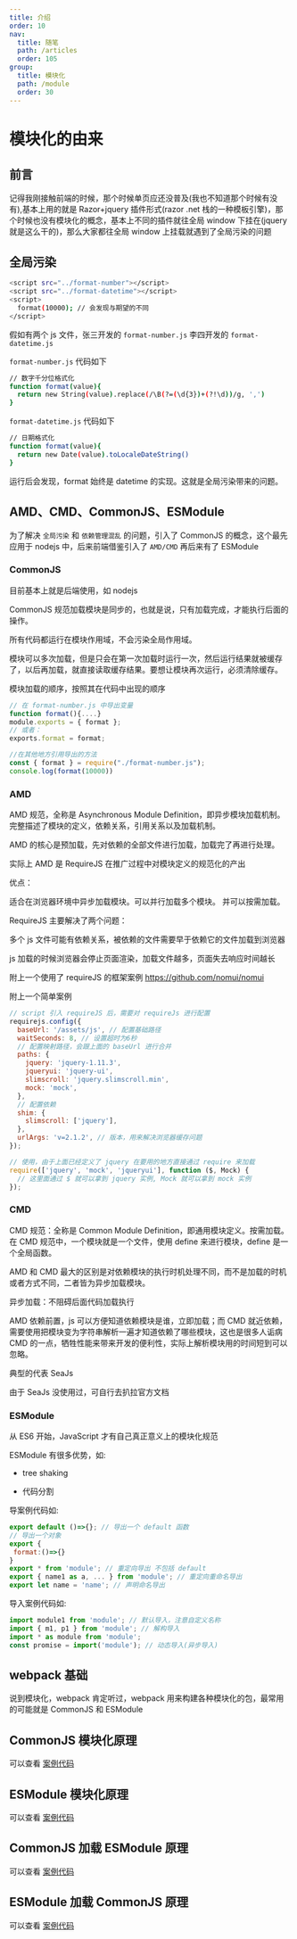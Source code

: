 ```yaml
---
title: 介绍
order: 10
nav:
  title: 随笔
  path: /articles
  order: 105
group:
  title: 模块化
  path: /module
  order: 30
---
```


# 模块化的由来

## 前言

记得我刚接触前端的时候，那个时候单页应还没普及(我也不知道那个时候有没有),基本上用的就是 Razor+jquery 插件形式(razor .net 栈的一种模板引擎)，那个时候也没有模块化的概念，基本上不同的插件就往全局 window 下挂在(jquery 就是这么干的)，那么大家都往全局 window 上挂载就遇到了全局污染的问题

## 全局污染

```bash
<script src="../format-number"></script>
<script src="../format-datetime"></script>
<script>
  format(10000); // 会发现与期望的不同
</script>
```

假如有两个 js 文件，张三开发的 `format-number.js` 李四开发的 `format-datetime.js`

`format-number.js` 代码如下

```bash
// 数字千分位格式化
function format(value){
  return new String(value).replace(/\B(?=(\d{3})+(?!\d))/g, ',')
}
```

`format-datetime.js` 代码如下

```bash
// 日期格式化
function format(value){
  return new Date(value).toLocaleDateString()
}
```

运行后会发现，format 始终是 datetime 的实现。这就是全局污染带来的问题。

## AMD、CMD、CommonJS、ESModule

为了解决 `全局污染` 和 `依赖管理混乱` 的问题，引入了 CommonJS 的概念，这个最先应用于 nodejs 中，后来前端借鉴引入了 `AMD/CMD` 再后来有了 ESModule

### CommonJS

目前基本上就是后端使用，如 nodejs

CommonJS 规范加载模块是同步的，也就是说，只有加载完成，才能执行后面的操作。

所有代码都运行在模块作用域，不会污染全局作用域。

模块可以多次加载，但是只会在第一次加载时运行一次，然后运行结果就被缓存了，以后再加载，就直接读取缓存结果。要想让模块再次运行，必须清除缓存。

模块加载的顺序，按照其在代码中出现的顺序

```js
// 在 format-number.js 中导出变量
function format(){....}
module.exports = { format };
// 或者：
exports.format = format;

//在其他地方引用导出的方法
const { format } = require("./format-number.js");
console.log(format(10000))
```

### AMD

AMD 规范，全称是 Asynchronous Module Definition，即异步模块加载机制。完整描述了模块的定义，依赖关系，引用关系以及加载机制。

AMD 的核心是预加载，先对依赖的全部文件进行加载，加载完了再进行处理。

实际上 AMD 是 RequireJS 在推广过程中对模块定义的规范化的产出

优点：

适合在浏览器环境中异步加载模块。可以并行加载多个模块。 并可以按需加载。

RequireJS 主要解决了两个问题：

多个 js 文件可能有依赖关系，被依赖的文件需要早于依赖它的文件加载到浏览器

js 加载的时候浏览器会停止页面渲染，加载文件越多，页面失去响应时间越长

附上一个使用了 requireJS 的框架案例 https://github.com/nomui/nomui

附上一个简单案例

```js
// script 引入 requireJS 后，需要对 requireJs 进行配置
requirejs.config({
  baseUrl: '/assets/js', // 配置基础路径
  waitSeconds: 8, // 设置超时为6秒
  // 配置映射路径，会跟上面的 baseUrl 进行合并
  paths: {
    jquery: 'jquery-1.11.3',
    jqueryui: 'jquery-ui',
    slimscroll: 'jquery.slimscroll.min',
    mock: 'mock',
  },
  // 配置依赖
  shim: {
    slimscroll: ['jquery'],
  },
  urlArgs: 'v=2.1.2', // 版本，用来解决浏览器缓存问题
});

// 使用，由于上面已经定义了 jquery 在要用的地方直接通过 require 来加载
require(['jquery', 'mock', 'jqueryui'], function ($, Mock) {
  // 这里面通过 $ 就可以拿到 jquery 实例, Mock 就可以拿到 mock 实例
});
```

### CMD

CMD 规范：全称是 Common Module Definition，即通用模块定义。按需加载。在 CMD 规范中，一个模块就是一个文件，使用 define 来进行模块，define 是一个全局函数。

AMD 和 CMD 最大的区别是对依赖模块的执行时机处理不同，而不是加载的时机或者方式不同，二者皆为异步加载模块。

异步加载：不阻碍后面代码加载执行

AMD 依赖前置，js 可以方便知道依赖模块是谁，立即加载；而 CMD 就近依赖，需要使用把模块变为字符串解析一遍才知道依赖了哪些模块，这也是很多人诟病 CMD 的一点，牺牲性能来带来开发的便利性，实际上解析模块用的时间短到可以忽略。

典型的代表 SeaJs

由于 SeaJs 没使用过，可自行去扒拉官方文档

### ESModule

从 ES6 开始，JavaScript 才有自己真正意义上的模块化规范

ESModule 有很多优势，如:

- tree shaking

- 代码分割

导案例代码如:

```js
export default ()=>{}; // 导出一个 default 函数
// 导出一个对象
export {
 format:()=>{}
}
export * from 'module'; // 重定向导出 不包括 default
export { name1 as a, ... } from 'module'; // 重定向重命名导出
export let name = 'name'; // 声明命名导出
```

导入案例代码如:

```js
import module1 from 'module'; // 默认导入，注意自定义名称
import { m1, p1 } from 'module'; // 解构导入
import * as module from 'module';
const promise = import('module'); // 动态导入(异步导入)
```

## webpack 基础

说到模块化，webpack 肯定听过，webpack 用来构建各种模块化的包，最常用的可能就是 CommonJS 和 ESModule

## CommonJS 模块化原理

可以查看 [案例代码](https://github.com/xiexingen/module-study/tree/main/commonjs)

## ESModule 模块化原理

可以查看 [案例代码](https://github.com/xiexingen/module-study/tree/main/esmodule)

## CommonJS 加载 ESModule 原理

可以查看 [案例代码](https://github.com/xiexingen/module-study/tree/main/commonjs-load-esmodule)

## ESModule 加载 CommonJS 原理

可以查看 [案例代码](https://github.com/xiexingen/module-study/tree/main/esmodule-load-commonjs)
